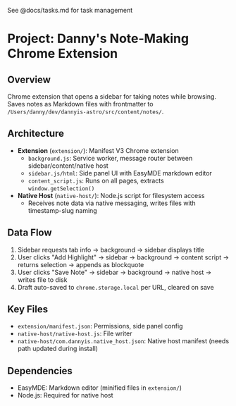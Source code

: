 See @docs/tasks.md for task management

# Project: Danny's Note-Making Chrome Extension

## Overview

Chrome extension that opens a sidebar for taking notes while browsing. Saves notes as Markdown files with frontmatter to `/Users/danny/dev/dannyis-astro/src/content/notes/`.

## Architecture

- **Extension** (`extension/`): Manifest V3 Chrome extension
  - `background.js`: Service worker, message router between sidebar/content/native host
  - `sidebar.js/html`: Side panel UI with EasyMDE markdown editor
  - `content_script.js`: Runs on all pages, extracts `window.getSelection()`
- **Native Host** (`native-host/`): Node.js script for filesystem access
  - Receives note data via native messaging, writes files with timestamp-slug naming

## Data Flow

1. Sidebar requests tab info → background → sidebar displays title
2. User clicks "Add Highlight" → sidebar → background → content script → returns selection → appends as blockquote
3. User clicks "Save Note" → sidebar → background → native host → writes file to disk
4. Draft auto-saved to `chrome.storage.local` per URL, cleared on save

## Key Files

- `extension/manifest.json`: Permissions, side panel config
- `native-host/native-host.js`: File writer
- `native-host/com.dannyis.native_host.json`: Native host manifest (needs path updated during install)

## Dependencies

- EasyMDE: Markdown editor (minified files in `extension/`)
- Node.js: Required for native host
